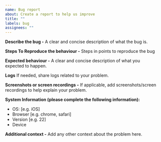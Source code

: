 ```yaml
---
name: Bug report
about: Create a report to help us improve
title: ""
labels: bug
assignees: ""
---
```


**Describe the bug -**
A clear and concise description of what the bug is.

**Steps To Reproduce the behaviour -**
Steps in points to reproduce the bug

**Expected behaviour -**
A clear and concise description of what you expected to happen.

**Logs**
If needed, share logs related to your problem.

**Screenshots or screen recordings -**
If applicable, add screenshots/screen recordings to help explain your problem.

**System Information (please complete the following information):**

-   OS: [e.g. iOS]
-   Browser [e.g. chrome, safari]
-   Version [e.g. 22]
-   Device

**Additional context -**
Add any other context about the problem here.
